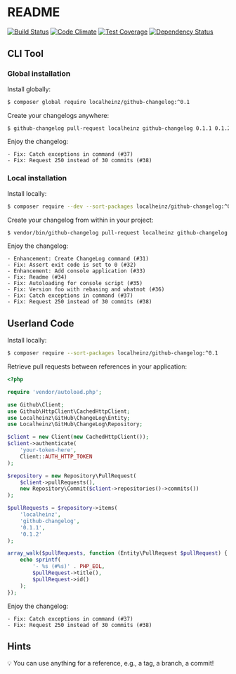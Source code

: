 # README 

[![Build Status](https://travis-ci.org/localheinz/github-changelog.svg?branch=master)](https://travis-ci.org/localheinz/github-changelog) 
[![Code Climate](https://codeclimate.com/github/localheinz/github-changelog/badges/gpa.svg)](https://codeclimate.com/github/localheinz/github-changelog) 
[![Test Coverage](https://codeclimate.com/github/localheinz/github-changelog/badges/coverage.svg)](https://codeclimate.com/github/localheinz/github-changelog) 
[![Dependency Status](https://www.versioneye.com/user/projects/54f078634f31083e1b0004c7/badge.svg?style=flat)](https://www.versioneye.com/user/projects/54f078634f31083e1b0004c7)

## CLI Tool

### Global installation

Install globally:

```bash
$ composer global require localheinz/github-changelog:^0.1
```

Create your changelogs anywhere:

```bash
$ github-changelog pull-request localheinz github-changelog 0.1.1 0.1.2
```

Enjoy the changelog:

```
- Fix: Catch exceptions in command (#37)
- Fix: Request 250 instead of 30 commits (#38)
```

### Local installation

Install locally:

```bash
$ composer require --dev --sort-packages localheinz/github-changelog:^0.1
```

Create your changelog from within in your project:

```bash
$ vendor/bin/github-changelog pull-request localheinz github-changelog ae63248 master
```

Enjoy the changelog:

```
- Enhancement: Create ChangeLog command (#31)
- Fix: Assert exit code is set to 0 (#32)
- Enhancement: Add console application (#33)
- Fix: Readme (#34)
- Fix: Autoloading for console script (#35)
- Fix: Version foo with rebasing and whatnot (#36)
- Fix: Catch exceptions in command (#37)
- Fix: Request 250 instead of 30 commits (#38)
```

## Userland Code

Install locally:

```bash
$ composer require --sort-packages localheinz/github-changelog:^0.1
```

Retrieve pull requests between references in your application:

```php
<?php

require 'vendor/autoload.php';

use Github\Client;
use Github\HttpClient\CachedHttpClient;
use Localheinz\GitHub\ChangeLog\Entity;
use Localheinz\GitHub\ChangeLog\Repository;

$client = new Client(new CachedHttpClient());
$client->authenticate(
    'your-token-here',
    Client::AUTH_HTTP_TOKEN
);

$repository = new Repository\PullRequest(
    $client->pullRequests(),
    new Repository\Commit($client->repositories()->commits())
);

$pullRequests = $repository->items(
    'localheinz',
    'github-changelog',
    '0.1.1',
    '0.1.2'
);

array_walk($pullRequests, function (Entity\PullRequest $pullRequest) {
    echo sprintf(
        '- %s (#%s)' . PHP_EOL,
        $pullRequest->title(),
        $pullRequest->id()
    );
});

```

Enjoy the changelog:

```
- Fix: Catch exceptions in command (#37)
- Fix: Request 250 instead of 30 commits (#38)
```

## Hints

:bulb: You can use anything for a reference, e.g., a tag, a branch, a commit!
